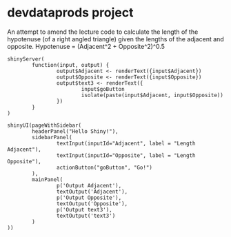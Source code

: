 # devdataprods project


An attempt to amend the lecture code to calculate the length of the hypotenuse (of a right angled triangle) given the lengths of the adjacent and opposite.
Hypotenuse = (Adjacent^2 + Opposite^2)^0.5 


```{r}
shinyServer(
        function(input, output) {
                output$Adjacent <- renderText({input$Adjacent})
                output$Opposite <- renderText({input$Opposite})
                output$text3 <- renderText({
                        input$goButton
                        isolate(paste(input$Adjacent, input$Opposite))
                })
        }
)
````






```{r}
shinyUI(pageWithSidebar(
        headerPanel("Hello Shiny!"),
        sidebarPanel(
                textInput(inputId="Adjacent", label = "Length Adjacent"),
                textInput(inputId="Opposite", label = "Length Opposite"),
                actionButton("goButton", "Go!")
        ),
        mainPanel(
                p('Output Adjacent'),
                textOutput('Adjacent'),
                p('Output Opposite'),
                textOutput('Opposite'),
                p('Output text3'),
                textOutput('text3')
        )
))

```
